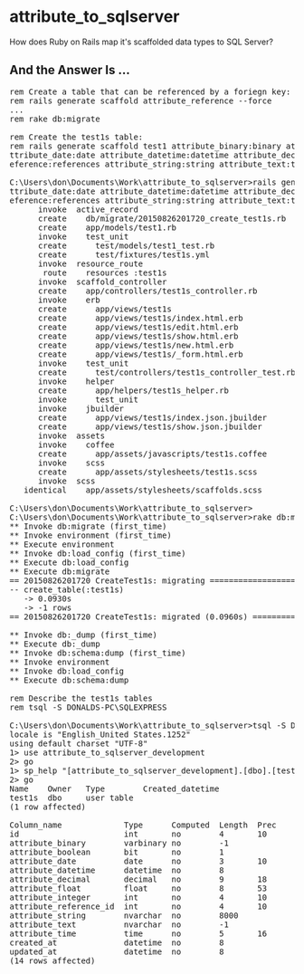 # attribute_to_sqlserver
How does Ruby on Rails map it's scaffolded data types to SQL Server?

## And the Answer Is ...
<pre>
rem Create a table that can be referenced by a foriegn key:
rem rails generate scaffold attribute_reference --force
...
rem rake db:migrate

rem Create the test1s table:
rem rails generate scaffold test1 attribute_binary:binary attribute_boolean:boolean a
ttribute_date:date attribute_datetime:datetime attribute_decimal:decimal attribute_float:float attribute_integer:integer attribute_r
eference:references attribute_string:string attribute_text:text attribute_time:time --force

C:\Users\don\Documents\Work\attribute_to_sqlserver>rails generate scaffold test1 attribute_binary:binary attribute_boolean:boolean a
ttribute_date:date attribute_datetime:datetime attribute_decimal:decimal attribute_float:float attribute_integer:integer attribute_r
eference:references attribute_string:string attribute_text:text attribute_time:time --force
      invoke  active_record
      create    db/migrate/20150826201720_create_test1s.rb
      create    app/models/test1.rb
      invoke    test_unit
      create      test/models/test1_test.rb
      create      test/fixtures/test1s.yml
      invoke  resource_route
       route    resources :test1s
      invoke  scaffold_controller
      create    app/controllers/test1s_controller.rb
      invoke    erb
      create      app/views/test1s
      create      app/views/test1s/index.html.erb
      create      app/views/test1s/edit.html.erb
      create      app/views/test1s/show.html.erb
      create      app/views/test1s/new.html.erb
      create      app/views/test1s/_form.html.erb
      invoke    test_unit
      create      test/controllers/test1s_controller_test.rb
      invoke    helper
      create      app/helpers/test1s_helper.rb
      invoke      test_unit
      invoke    jbuilder
      create      app/views/test1s/index.json.jbuilder
      create      app/views/test1s/show.json.jbuilder
      invoke  assets
      invoke    coffee
      create      app/assets/javascripts/test1s.coffee
      invoke    scss
      create      app/assets/stylesheets/test1s.scss
      invoke  scss
   identical    app/assets/stylesheets/scaffolds.scss

C:\Users\don\Documents\Work\attribute_to_sqlserver>
C:\Users\don\Documents\Work\attribute_to_sqlserver>rake db:migrate --trace
** Invoke db:migrate (first_time)
** Invoke environment (first_time)
** Execute environment
** Invoke db:load_config (first_time)
** Execute db:load_config
** Execute db:migrate
== 20150826201720 CreateTest1s: migrating =====================================
-- create_table(:test1s)
   -> 0.0930s
   -> -1 rows
== 20150826201720 CreateTest1s: migrated (0.0960s) ============================

** Invoke db:_dump (first_time)
** Execute db:_dump
** Invoke db:schema:dump (first_time)
** Invoke environment
** Invoke db:load_config
** Execute db:schema:dump

rem Describe the test1s tables
rem tsql -S DONALDS-PC\SQLEXPRESS

C:\Users\don\Documents\Work\attribute_to_sqlserver>tsql -S DONALDS-PC\SQLEXPRESS
locale is "English_United States.1252"
using default charset "UTF-8"
1> use attribute_to_sqlserver_development
2> go
1> sp_help "[attribute_to_sqlserver_development].[dbo].[test1s]"
2> go
Name    Owner   Type        Created_datetime
test1s  dbo     user table
(1 row affected)

Column_name             Type      Computed  Length  Prec    Scale   Nullable  TrimTrailingBlanks  FixedLenNullInSource  Collation
id                      int       no        4       10      0       no        (n/a)               (n/a)                 NULL
attribute_binary        varbinary no        -1                      yes       no                  yes                   NULL
attribute_boolean       bit       no        1                       yes       (n/a)               (n/a)                 NULL
attribute_date          date      no        3       10      0       yes       (n/a)               (n/a)                 NULL
attribute_datetime      datetime  no        8                       yes       (n/a)               (n/a)                 NULL
attribute_decimal       decimal   no        9       18      0       yes       (n/a)               (n/a)                 NULL
attribute_float         float     no        8       53      NULL    yes       (n/a)               (n/a)                 NULL
attribute_integer       int       no        4       10      0       yes       (n/a)               (n/a)                 NULL
attribute_reference_id  int       no        4       10      0       yes       (n/a)               (n/a)                 NULL
attribute_string        nvarchar  no        8000                    yes       (n/a)               (n/a)                 SQL_Latin1_General_CP1_CI_AS
attribute_text          nvarchar  no        -1                      yes       (n/a)               (n/a)                 SQL_Latin1_General_CP1_CI_AS
attribute_time          time      no        5       16      7       yes       (n/a)               (n/a)                 NULL
created_at              datetime  no        8                       no        (n/a)               (n/a)                 NULL
updated_at              datetime  no        8                       no        (n/a)               (n/a)                 NULL
(14 rows affected)
</pre>
